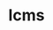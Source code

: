 ---
title: "lcms"
layout: cache
categories: [package, develop]
meta: {"compilers": ["gcc@11.1.0", "gcc@11.4.0"], "num_specs": 21, "num_specs_by_stack": {"data-vis-sdk": 13, "hep": 8, "root": 21}, "oss": ["ubuntu20.04", "ubuntu22.04"], "platforms": ["linux"], "stacks": ["data-vis-sdk", "hep", "root"], "targets": ["x86_64_v3"], "versions": ["2.16"]}
spec_details: [{"compiler": "gcc@11.4.0", "hash": "2nbwfbi5bj4y7hfrx7erg7gju6rn7ho2", "os": "ubuntu22.04", "platform": "linux", "size": "-", "stacks": ["hep", "root"], "target": "x86_64_v3", "variants": ["build_system=autotools"], "versions": ["2.16"]}, {"compiler": "gcc@11.1.0", "hash": "62uxs72dsyxlzvqhf2qiq6alesxnxssc", "os": "ubuntu20.04", "platform": "linux", "size": "-", "stacks": ["data-vis-sdk", "root"], "target": "x86_64_v3", "variants": ["build_system=autotools"], "versions": ["2.16"]}, {"compiler": "gcc@11.4.0", "hash": "7o5e4mghnzfmjdt4tunmcwvqve5ahi54", "os": "ubuntu22.04", "platform": "linux", "size": "-", "stacks": ["hep", "root"], "target": "x86_64_v3", "variants": ["build_system=autotools"], "versions": ["2.16"]}, {"compiler": "gcc@11.1.0", "hash": "dr7ep2627k2y6i2ld5hycx2b3oungtj6", "os": "ubuntu20.04", "platform": "linux", "size": "-", "stacks": ["data-vis-sdk", "root"], "target": "x86_64_v3", "variants": ["build_system=autotools"], "versions": ["2.16"]}, {"compiler": "gcc@11.1.0", "hash": "e5lieblg2473mpjauqelwi6amfy3gvnt", "os": "ubuntu20.04", "platform": "linux", "size": "-", "stacks": ["data-vis-sdk", "root"], "target": "x86_64_v3", "variants": ["build_system=autotools"], "versions": ["2.16"]}, {"compiler": "gcc@11.1.0", "hash": "ggljfocbhnsdrpuysvddqglxi4smb6k2", "os": "ubuntu20.04", "platform": "linux", "size": "-", "stacks": ["data-vis-sdk", "root"], "target": "x86_64_v3", "variants": ["build_system=autotools"], "versions": ["2.16"]}, {"compiler": "gcc@11.1.0", "hash": "gn6euggc7eehrj4nddcxjoghq2i6hlgj", "os": "ubuntu20.04", "platform": "linux", "size": "-", "stacks": ["data-vis-sdk", "root"], "target": "x86_64_v3", "variants": ["build_system=autotools"], "versions": ["2.16"]}, {"compiler": "gcc@11.1.0", "hash": "guy7fn7xslj4ozl4w6gyrbthfb6s2ttg", "os": "ubuntu20.04", "platform": "linux", "size": "-", "stacks": ["data-vis-sdk", "root"], "target": "x86_64_v3", "variants": ["build_system=autotools"], "versions": ["2.16"]}, {"compiler": "gcc@11.4.0", "hash": "hw5wm2hqxmnlmbdkemwvea3qmlbi33dp", "os": "ubuntu22.04", "platform": "linux", "size": "-", "stacks": ["hep", "root"], "target": "x86_64_v3", "variants": ["build_system=autotools"], "versions": ["2.16"]}, {"compiler": "gcc@11.1.0", "hash": "j47k4w36qqeajjf2m5s7lxfhwu67xrl2", "os": "ubuntu20.04", "platform": "linux", "size": "-", "stacks": ["data-vis-sdk", "root"], "target": "x86_64_v3", "variants": ["build_system=autotools"], "versions": ["2.16"]}, {"compiler": "gcc@11.4.0", "hash": "k7lny5cfgnq7ovt4zaswdxiykakphley", "os": "ubuntu22.04", "platform": "linux", "size": "-", "stacks": ["hep", "root"], "target": "x86_64_v3", "variants": ["build_system=autotools"], "versions": ["2.16"]}, {"compiler": "gcc@11.4.0", "hash": "krfysuyj5pcw5a4lr4f3tc56zwzzopbk", "os": "ubuntu22.04", "platform": "linux", "size": "-", "stacks": ["hep", "root"], "target": "x86_64_v3", "variants": ["build_system=autotools"], "versions": ["2.16"]}, {"compiler": "gcc@11.4.0", "hash": "nd6seruaqo3rcp2pyo6hf4i4bu5gelog", "os": "ubuntu22.04", "platform": "linux", "size": "-", "stacks": ["hep", "root"], "target": "x86_64_v3", "variants": ["build_system=autotools"], "versions": ["2.16"]}, {"compiler": "gcc@11.1.0", "hash": "ospnonr6p3yhj3gn5yljxbkn4k24fsso", "os": "ubuntu20.04", "platform": "linux", "size": "-", "stacks": ["data-vis-sdk", "root"], "target": "x86_64_v3", "variants": ["build_system=autotools"], "versions": ["2.16"]}, {"compiler": "gcc@11.1.0", "hash": "reapbsi3nqe5snbzfx3ok3ijkwt6ax57", "os": "ubuntu20.04", "platform": "linux", "size": "-", "stacks": ["data-vis-sdk", "root"], "target": "x86_64_v3", "variants": ["build_system=autotools"], "versions": ["2.16"]}, {"compiler": "gcc@11.4.0", "hash": "rf6d5kvjkkshddb4wtvukygqnzmb7r6e", "os": "ubuntu22.04", "platform": "linux", "size": "-", "stacks": ["hep", "root"], "target": "x86_64_v3", "variants": ["build_system=autotools"], "versions": ["2.16"]}, {"compiler": "gcc@11.1.0", "hash": "sslw3zcxc6xtt54ddkad5knqizcd7lvj", "os": "ubuntu20.04", "platform": "linux", "size": "-", "stacks": ["data-vis-sdk", "root"], "target": "x86_64_v3", "variants": ["build_system=autotools"], "versions": ["2.16"]}, {"compiler": "gcc@11.4.0", "hash": "x3zn2bivzjjwzq7f6fq3gbxlkguheuvb", "os": "ubuntu22.04", "platform": "linux", "size": "-", "stacks": ["hep", "root"], "target": "x86_64_v3", "variants": ["build_system=autotools"], "versions": ["2.16"]}, {"compiler": "gcc@11.1.0", "hash": "xn7fmdtn3dgkmxekyu3aj3qd2gehlsfj", "os": "ubuntu20.04", "platform": "linux", "size": "-", "stacks": ["data-vis-sdk", "root"], "target": "x86_64_v3", "variants": ["build_system=autotools"], "versions": ["2.16"]}, {"compiler": "gcc@11.1.0", "hash": "yufzlycnjsgggtnlohkdudutu3anlyzq", "os": "ubuntu20.04", "platform": "linux", "size": "-", "stacks": ["data-vis-sdk", "root"], "target": "x86_64_v3", "variants": ["build_system=autotools"], "versions": ["2.16"]}, {"compiler": "gcc@11.1.0", "hash": "znw57acs3cdeqvv6krajud277vexavsz", "os": "ubuntu20.04", "platform": "linux", "size": "-", "stacks": ["data-vis-sdk", "root"], "target": "x86_64_v3", "variants": ["build_system=autotools"], "versions": ["2.16"]}]
---